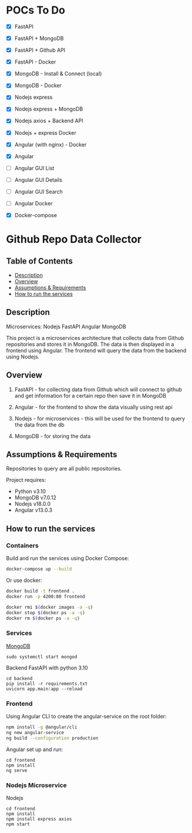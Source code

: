 # POCs To Do

- [x] FastAPI
- [x] FastAPI + MongoDB 
- [x] FastAPI + Github API
- [x] FastAPI - Docker
- [x] MongoDB - Install & Connect (local)
- [x] MongoDB - Docker
- [x] Nodejs express
- [x] Nodejs express + MongoDB 
- [x] Nodejs axios + Backend API
- [x] Nodejs + express Docker
- [x] Angular (with nginx) - Docker
- [x] Angular 
- [ ] Angular GUI List
- [ ] Angular GUI Details
- [ ] Angular GUI Search
- [ ] Angular Docker
- [x] Docker-compose


# Github Repo Data Collector

## Table of Contents

- [Description](#description)
- [Overview](#overview)
- [Assumptions & Requirements](#assumptions--requirements)
- [How to run the services](#how-to-run-the-services)


## Description

Microservices: Nodejs  FastAPI Angular MongoDB

This project is a microservices architecture that collects data from Github repositories and stores it in MongoDB. The data is then displayed in a frontend using Angular. The frontend will query the data from the backend using Nodejs.

## Overview

1. FastAPI - for collecting data from Github which will connect to github and get information for a certain repo then save it in MongoDB

2. Angular - for the frontend to show the data visually using rest api

3. Nodejs - for microservices - this will be used for the frontend to query the data from the db

4. MongoDB - for storing the data

## Assumptions & Requirements

Repositories to query are all public repositories. 

Project requires:

- Python v3.10
- MongoDB v7.0.12
- Nodejs v18.0.0
- Angular v13.0.3

## How to run the services

### Containers

Build and run the services using Docker Compose:

```sh
docker-compose up --build
```

Or use docker: 

```sh
docker build -t frontend .
docker run -p 4200:80 frontend

docker rmi $(docker images -a -q)
docker stop $(docker ps -a -q)
docker rm $(docker ps -a -q)
```

### Services

[MongoDB](https://www.mongodb.com/docs/manual/tutorial/install-mongodb-on-ubuntu/)

```
sudo systemctl start mongod
```

Backend FastAPI with python 3.10

```
cd backend
pip install -r requirements.txt
uvicorn app.main:app --reload
```

### Frontend 

Using Angular CLI to create the angular-service on the root folder:

```sh
npm install -g @angular/cli
ng new angular-service
ng build --configuration production
```

Angular set up and run:

```
cd frontend
npm install
ng serve
```

### Nodejs Microservice

Nodejs

```
cd frontend
npm install
npm install express axios
npm start
```

